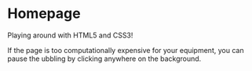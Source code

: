# Homepage
Playing around with HTML5 and CSS3!

If the page is too computationally expensive for your equipment, you can pause the ubbling by clicking anywhere on the background.